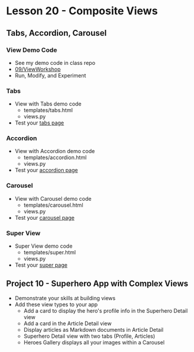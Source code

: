 # Lesson 20 - Composite Views

## Tabs, Accordion, Carousel


### View Demo Code
* See my demo code in class repo
* [09/ViewWorkshop](https://github.com/Mark-Seaman/PythonWebApps/tree/main/09/ViewWorkshop)
* Run, Modify, and Experiment


### Tabs
* View with Tabs demo code
    * templates/tabs.html
    * views.py
* Test your [tabs page](http://localhost:8000/tabs)


### Accordion
* View with Accordion demo code
    * templates/accordion.html
    * views.py
* Test your [accordion page](http://localhost:8000/accordion)


### Carousel
* View with Carousel demo code
    * templates/carousel.html
    * views.py
* Test your [carousel page](http://localhost:8000/carousel)


### Super View
* Super View demo code
    * templates/super.html
    * views.py
* Test your [super page](http://localhost:8000/super)


## Project 10 - Superhero App with Complex Views
* Demonstrate your skills at building views
* Add these view types to your app
    * Add a card to display the hero's profile info in the Superhero Detail view
    * Add a card in the Article Detail view
    * Display articles as Markdown documents in Article Detail
    * Superhero Detail view with two tabs (Profile, Articles)
    * Heroes Gallery displays all your images within a Carousel

